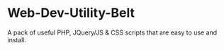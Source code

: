 # Web-Dev-Utility-Belt
A pack of useful PHP, JQuery/JS &amp; CSS scripts that are easy to use and install.

